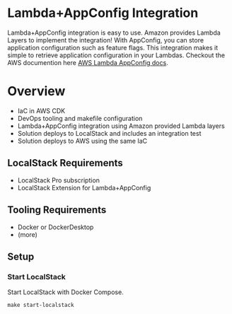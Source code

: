 # Lambda+AppConfig Integration
Lambda+AppConfig integration is easy to use. Amazon provides Lambda Layers to implement the integration! 
With AppConfig, you can store application configuration such as feature flags.
This integration makes it simple to retrieve application configuration in your Lambdas.
Checkout the AWS documention here [AWS Lambda AppConfig docs](https://docs.aws.amazon.com/appconfig/latest/userguide/appconfig-integration-lambda-extensions.html).

# Overview
- IaC in AWS CDK
- DevOps tooling and makefile configuration
- Lambda+AppConfig integration using Amazon provided Lambda layers
- Solution deploys to LocalStack and includes an integration test
- Solution deploys to AWS using the same IaC

## LocalStack Requirements
- LocalStack Pro subscription
- LocalStack Extension for Lambda+AppConfig

## Tooling Requirements
- Docker or DockerDesktop
- (more)

## Setup
### Start LocalStack
Start LocalStack with Docker Compose.
```shell
make start-localstack
```

